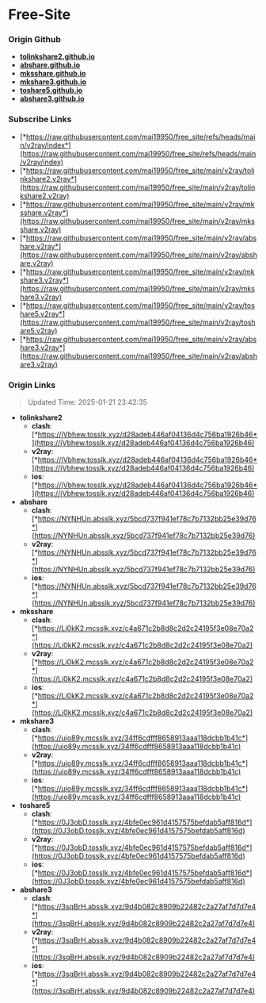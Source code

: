 # Free-Site

### Origin Github

- [**tolinkshare2.github.io**](https://github.com/tolinkshare2/tolinkshare2.github.io)
- [**abshare.github.io**](https://github.com/abshare/abshare.github.io)
- [**mksshare.github.io**](https://github.com/mksshare/mksshare.github.io)
- [**mkshare3.github.io**](https://github.com/mkshare3/mkshare3.github.io)
- [**toshare5.github.io**](https://github.com/toshare5/toshare5.github.io)
- [**abshare3.github.io**](https://github.com/abshare3/abshare3.github.io)

### Subscribe Links

- [*https://raw.githubusercontent.com/mai19950/free_site/refs/heads/main/v2ray/index*](https://raw.githubusercontent.com/mai19950/free_site/refs/heads/main/v2ray/index)
- [*https://raw.githubusercontent.com/mai19950/free_site/main/v2ray/tolinkshare2.v2ray*](https://raw.githubusercontent.com/mai19950/free_site/main/v2ray/tolinkshare2.v2ray)
- [*https://raw.githubusercontent.com/mai19950/free_site/main/v2ray/mksshare.v2ray*](https://raw.githubusercontent.com/mai19950/free_site/main/v2ray/mksshare.v2ray)
- [*https://raw.githubusercontent.com/mai19950/free_site/main/v2ray/abshare.v2ray*](https://raw.githubusercontent.com/mai19950/free_site/main/v2ray/abshare.v2ray)
- [*https://raw.githubusercontent.com/mai19950/free_site/main/v2ray/mkshare3.v2ray*](https://raw.githubusercontent.com/mai19950/free_site/main/v2ray/mkshare3.v2ray)
- [*https://raw.githubusercontent.com/mai19950/free_site/main/v2ray/toshare5.v2ray*](https://raw.githubusercontent.com/mai19950/free_site/main/v2ray/toshare5.v2ray)
- [*https://raw.githubusercontent.com/mai19950/free_site/main/v2ray/abshare3.v2ray*](https://raw.githubusercontent.com/mai19950/free_site/main/v2ray/abshare3.v2ray)

### Origin Links

> Updated Time: 2025-01-21 23:42:35

- **tolinkshare2**
  - **clash**: [*https://jVbhew.tosslk.xyz/d28adeb446af04136d4c756ba1926b46*](https://jVbhew.tosslk.xyz/d28adeb446af04136d4c756ba1926b46)
  - **v2ray**: [*https://jVbhew.tosslk.xyz/d28adeb446af04136d4c756ba1926b46*](https://jVbhew.tosslk.xyz/d28adeb446af04136d4c756ba1926b46)
  - **ios**: [*https://jVbhew.tosslk.xyz/d28adeb446af04136d4c756ba1926b46*](https://jVbhew.tosslk.xyz/d28adeb446af04136d4c756ba1926b46)
- **abshare**
  - **clash**: [*https://NYNHUn.absslk.xyz/5bcd737f941ef78c7b7132bb25e39d76*](https://NYNHUn.absslk.xyz/5bcd737f941ef78c7b7132bb25e39d76)
  - **v2ray**: [*https://NYNHUn.absslk.xyz/5bcd737f941ef78c7b7132bb25e39d76*](https://NYNHUn.absslk.xyz/5bcd737f941ef78c7b7132bb25e39d76)
  - **ios**: [*https://NYNHUn.absslk.xyz/5bcd737f941ef78c7b7132bb25e39d76*](https://NYNHUn.absslk.xyz/5bcd737f941ef78c7b7132bb25e39d76)
- **mksshare**
  - **clash**: [*https://Li0kK2.mcsslk.xyz/c4a671c2b8d8c2d2c24195f3e08e70a2*](https://Li0kK2.mcsslk.xyz/c4a671c2b8d8c2d2c24195f3e08e70a2)
  - **v2ray**: [*https://Li0kK2.mcsslk.xyz/c4a671c2b8d8c2d2c24195f3e08e70a2*](https://Li0kK2.mcsslk.xyz/c4a671c2b8d8c2d2c24195f3e08e70a2)
  - **ios**: [*https://Li0kK2.mcsslk.xyz/c4a671c2b8d8c2d2c24195f3e08e70a2*](https://Li0kK2.mcsslk.xyz/c4a671c2b8d8c2d2c24195f3e08e70a2)
- **mkshare3**
  - **clash**: [*https://uio89y.mcsslk.xyz/34ff6cdfff8658913aaa118dcbb1b41c*](https://uio89y.mcsslk.xyz/34ff6cdfff8658913aaa118dcbb1b41c)
  - **v2ray**: [*https://uio89y.mcsslk.xyz/34ff6cdfff8658913aaa118dcbb1b41c*](https://uio89y.mcsslk.xyz/34ff6cdfff8658913aaa118dcbb1b41c)
  - **ios**: [*https://uio89y.mcsslk.xyz/34ff6cdfff8658913aaa118dcbb1b41c*](https://uio89y.mcsslk.xyz/34ff6cdfff8658913aaa118dcbb1b41c)
- **toshare5**
  - **clash**: [*https://0J3obD.tosslk.xyz/4bfe0ec961d4157575befdab5aff816d*](https://0J3obD.tosslk.xyz/4bfe0ec961d4157575befdab5aff816d)
  - **v2ray**: [*https://0J3obD.tosslk.xyz/4bfe0ec961d4157575befdab5aff816d*](https://0J3obD.tosslk.xyz/4bfe0ec961d4157575befdab5aff816d)
  - **ios**: [*https://0J3obD.tosslk.xyz/4bfe0ec961d4157575befdab5aff816d*](https://0J3obD.tosslk.xyz/4bfe0ec961d4157575befdab5aff816d)
- **abshare3**
  - **clash**: [*https://3sqBrH.absslk.xyz/9d4b082c8909b22482c2a27af7d7d7e4*](https://3sqBrH.absslk.xyz/9d4b082c8909b22482c2a27af7d7d7e4)
  - **v2ray**: [*https://3sqBrH.absslk.xyz/9d4b082c8909b22482c2a27af7d7d7e4*](https://3sqBrH.absslk.xyz/9d4b082c8909b22482c2a27af7d7d7e4)
  - **ios**: [*https://3sqBrH.absslk.xyz/9d4b082c8909b22482c2a27af7d7d7e4*](https://3sqBrH.absslk.xyz/9d4b082c8909b22482c2a27af7d7d7e4)
